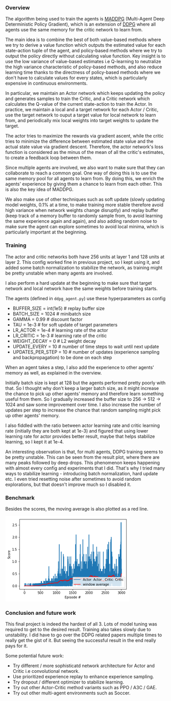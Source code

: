 ### Overview

The algorithm being used to train the agents is [MADDPG](https://arxiv.org/abs/1706.02275) (Multi-Agent Deep Deterministic Policy Gradient), which is an extension of [DDPG](https://arxiv.org/pdf/1509.02971.pdf) where all agents use the same memory for the critic network to learn from.

The main idea is to combine the best of both value-based methods where we try to derive a value function which outputs the estimated value for each state-action tuple of the agent, and policy-based methods where we try to output the policy directly without calculating value function. Key insight is to use the low variance of value-based estimates i.e Q-learning to neutralize the high variance characteristic of policy-based methods, and also reduce learning time thanks to the directness of policy-based methods where we don't have to calculate values for every states, which is particularly expensive in continuous environments.

In particular, we maintain an Actor network which keeps updating the policy and generates samples to train the Critic, and a Critic network which calculates the Q-value of the current state-action to train the Actor. In practice, we maintain a local and a target network for each Actor / Critic, use the target network to ouput a target value for local network to learn from, and periodically mix local weights into target weights to update the target.

The actor tries to maximize the rewards via gradient ascent, while the critic tries to minimize the difference between estimated state value and the actual state value via gradient descent. Therefore, the actor network's loss function is considered as the minus of the mean of all the critic's estimates, to create a feedback loop between them.

Since multiple agents are involved, we also want to make sure that they can collaborate to reach a common goal. One way of doing this is to use the same memory pool for all agents to learn from. By doing this, we enrich the agents' experience by giving them a chance to learn from each other. This is also the key idea of MADDPG.

We also make use of other techniques such as soft update (slowly updating model weights, 0.1% at a time, to make training more stable therefore avoid high variance when network weights change disruptly) and replay buffer (keep track of a memory buffer to randomly sample from, to avoid learning the same experience again and again), and also adding random noise to make sure the agent can explore sometimes to avoid local minima, which is particularly important at the beginning.

### Training

The actor and critic networks both have 256 units at layer 1 and 128 units at layer 2. This config worked fine in previous project, so I kept using it, and added some batch normalization to stabilize the network, as training might be pretty unstable when many agents are involved.

I also perform a hard update at the beginning to make sure that target network and local network have the same weights before training starts.

The agents (defined in `ddpg_agent.py`) use these hyperparameters as config

- BUFFER_SIZE = int(1e5)  # replay buffer size
- BATCH_SIZE = 1024       # minibatch size
- GAMMA = 0.99            # discount factor
- TAU = 1e-3              # for soft update of target parameters
- LR_ACTOR = 1e-4         # learning rate of the actor 
- LR_CRITIC = 1e-3        # learning rate of the critic
- WEIGHT_DECAY = 0        # L2 weight decay
- UPDATE_EVERY = 10		  # number of time steps to wait until next update
- UPDATES_PER_STEP = 10   # number of updates (experience sampling and backpropagation) to be done on each step

When an agent takes a step, I also add the experience to other agents' memory as well, as explained in the overview.

Initially batch size is kept at 128 but the agents performed pretty poorly with that. So I thought why don't keep a larger batch size, as it might increase the chance to pick up other agents' memory and therefore learn something useful from them. So I gradually increased the buffer size to 256 -> 512 -> 1024 and saw some improvement over time. I also increase the number of updates per step to increase the chance that random sampling might pick up other agents' memory.

I also fiddled with the ratio between actor learning rate and critic learning rate (initially they are both kept at 1e-3) and figured that using lower learning rate for actor provides better result, maybe that helps stabilize learning, so I kept it at 1e-4.

An interesting observation is that, for multi agents, DDPG training seems to be pretty unstable. This can be seen from the result plot, where there are many peaks followed by deep drops. This phenomenon keeps happening with almost every config and experiments that I did. That's why I tried many ways to stabilize learning - introducing batch normalization, hard update etc. I even tried resetting noise after sometimes to avoid random explorations, but that doesn't improve much so I disabled it.

### Benchmark

Besides the scores, the moving average is also plotted as a red line. 

![plot](plot.png)

### Conclusion and future work

This final project is indeed the hardest of all 3. Lots of model tuning was required to get to the desired result. Training also takes slowly due to unstability. I did have to go over the DDPG related papers multiple times to really get the gist of it. But seeing the successful result in the end really pays for it. 

Some potential future work:

- Try different / more sophisticatd network architecture for Actor and Critic i.e convolutional network.
- Use prioritized experience replay to enhance experience sampling.
- Try dropout / different optimizer to stabilize learning.
- Try out other Actor-Critic method variants such as PPO / A3C / GAE.
- Try out other multi-agent environments such as Soccer.